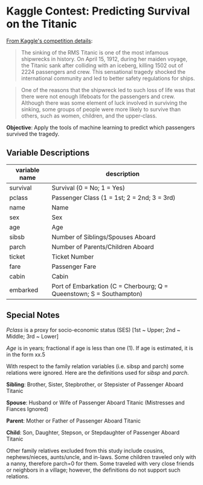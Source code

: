 Kaggle Contest: Predicting Survival on the Titanic
=========
[From Kaggle's competition details]:

> The sinking of the RMS Titanic is one of the most infamous shipwrecks in history.  On April 15, 1912, during her maiden voyage, the Titanic sank after colliding with an iceberg, killing 1502 out of 2224 passengers and crew.  This sensational tragedy shocked the international community and led to better safety regulations for ships.

> One of the reasons that the shipwreck led to such loss of life was that there were not enough lifeboats for the passengers and crew.  Although there was some element of luck involved in surviving the sinking, some groups of people were more likely to survive than others, such as women, children, and the upper-class.

**Objective**: Apply the tools of machine learning to predict which passengers survived the tragedy.

Variable Descriptions
----

variable name | description
--- | ---
survival | Survival (0 = No; 1 = Yes)
pclass | Passenger Class (1 = 1st; 2 = 2nd; 3 = 3rd) 
name | Name 
sex | Sex
age | Age
sibsb | Number of Siblings/Spouses Aboard 
parch | Number of Parents/Children Aboard 
ticket | Ticket Number 
fare | Passenger Fare 
cabin | Cabin 
embarked | Port of Embarkation (C = Cherbourg; Q = Queenstown; S = Southampton)

Special Notes
----
*Pclass* is a proxy for socio-economic status (SES) [1st ~ Upper; 2nd ~ Middle; 3rd ~ Lower]

*Age* is in years; fractional if age is less than one (1).  If age is estimated, it is in the form xx.5

With respect to the family relation variables (i.e. sibsp and parch) some relations were ignored.  Here are the definitions used for *sibsp* and *parch*.

**Sibling**:  Brother, Sister, Stepbrother, or Stepsister of Passenger Aboard Titanic

**Spouse**:   Husband or Wife of Passenger Aboard Titanic (Mistresses and Fiances Ignored)

**Parent**:   Mother or Father of Passenger Aboard Titanic

**Child**:    Son, Daughter, Stepson, or Stepdaughter of Passenger Aboard Titanic

Other family relatives excluded from this study include cousins, nephews/nieces, aunts/uncle, and in-laws.  Some children traveled only with a nanny, therefore parch=0 for them.  Some traveled with very close friends or neighbors in a village; however, the definitions do not support such relations.

[From Kaggle's competition details]:http://www.kaggle.com/c/titanic-gettingStarted
    
